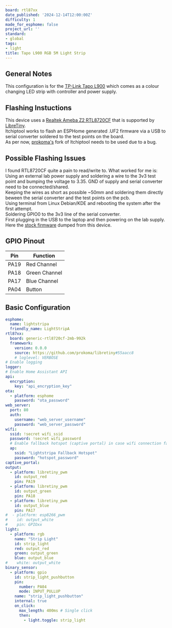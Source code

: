 ```yaml
---
board: rtl87xx
date_published: '2024-12-14T12:00:00Z'
difficulty: 1
made_for_esphome: false
project_url: ''
standard:
- global
tags:
- light
title: Tapo L900 RGB 5M Light Strip
---
```


## General Notes

This configuration is for the [TP-Link Tapo L900](https://www.tp-link.com/au/home-networking/smart-bulb/tapo-l900-5/) which comes as a colour changing LED strip with controller and power supply.

## Flashing Instuctions

This device uses a [Realtek Ameba Z2 RTL8720CF](https://www.e-paper-display.com/products_detail/productId%3D529.html) that is supported by [LibreTiny](https://docs.libretiny.eu/boards/generic-rtl8720cf-2mb-992k/).  
ltchiptool works to flash an ESPHome generated .UF2 firmware via a USB to serial converter soldered to the test points on the board.  
As per now, [prokoma's](https://github.com/libretiny-eu/libretiny/issues/44#issuecomment-2514974466) fork of ltchiptool needs to be used due to a bug.

## Possible Flashing Issues

I found RTL8720CF quite a pain to read/write to.
What worked for me is:  
Using an external lab power supply and soldering a wire to the 3v3 test point and bumping the voltage to 3.35. GND of supply and serial converter need to be connected/shared.  
Keeping the wires as short as possible ~50mm and soldering them directly beween the serial converter and the test points on the pcb.  
Using terminal from Linux Debian/KDE and rebooting the system after the first attempt.  
Soldering GPIO0 to the 3v3 line of the serial converter.  
First plugging in the USB to the laptop and then powering on the lab supply.  
Here the [stock firmware](https://github.com/CladZo91/esphome-devices/blob/main/src/docs/devices/Tapo-L900-5EU/L900_StockFW.bin) dumped from this device.

## GPIO Pinout

| Pin  | Function      |
| ---- | ------------- |
| PA19 | Red Channel   |
| PA18 | Green Channel |
| PA17 | Blue Channel  |
| PA04 | Button        |

## Basic Configuration

```yaml
esphome:
  name: lightstripa
  friendly_name: LightStripA
rtl87xx:
  board: generic-rtl8720cf-2mb-992k
  framework:
    version: 0.0.0
    source: https://github.com/prokoma/libretiny#55aacc8
    # loglevel: VERBOSE
# Enable logging
logger:
# Enable Home Assistant API
api:
  encryption:
    key: "api_encryption_key"
ota:
  - platform: esphome
    password: "ota_password"
web_server:
  port: 80
  auth:
    username: "web_server_username"
    password: "web_server_password"
wifi:
  ssid: !secret wifi_ssid
  password: !secret wifi_password
  # Enable fallback hotspot (captive portal) in case wifi connection fails
  ap:
    ssid: "Lightstripa Fallback Hotspot"
    password: "hotspot_password"
captive_portal:
output:
  - platform: libretiny_pwm
    id: output_red
    pin: PA19
  - platform: libretiny_pwm
    id: output_green
    pin: PA18
  - platform: libretiny_pwm
    id: output_blue
    pin: PA17
#  - platform: esp8266_pwm
#    id: output_white
#    pin: GPIOxx
light:
  - platform: rgb
    name: "Strip Light"
    id: strip_light
    red: output_red
    green: output_green
    blue: output_blue
#    white: output_white
binary_sensor:
  - platform: gpio
    id: strip_light_pushbutton
    pin:
      number: PA04
      mode: INPUT_PULLUP
    name: "strip_light_pushbutton"
    internal: true
    on_click:
      max_length: 400ms # Single click
      then:
        - light.toggle: strip_light
```